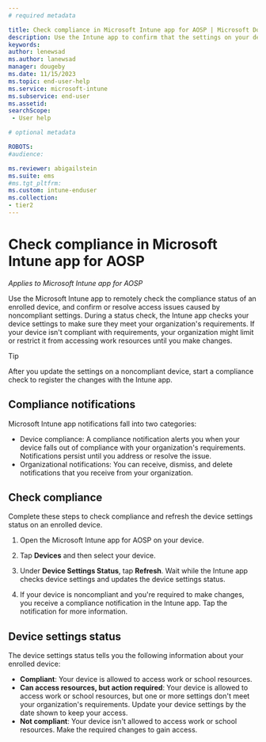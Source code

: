 ```yaml
---
# required metadata

title: Check compliance in Microsoft Intune app for AOSP | Microsoft Docs
description: Use the Intune app to confirm that the settings on your device meet your organization's requirements. 
keywords:
author: lenewsad
ms.author: lanewsad
manager: dougeby
ms.date: 11/15/2023
ms.topic: end-user-help
ms.service: microsoft-intune
ms.subservice: end-user
ms.assetid: 
searchScope:
 - User help

# optional metadata

ROBOTS:  
#audience:

ms.reviewer: abigailstein
ms.suite: ems
#ms.tgt_pltfrm:
ms.custom: intune-enduser
ms.collection:
- tier2
---
```


# Check compliance in Microsoft Intune app for AOSP 

*Applies to Microsoft Intune app for AOSP*  

Use the Microsoft Intune app to remotely check the compliance status of an enrolled device, and confirm or resolve access issues caused by noncompliant settings. During a status check, the Intune app checks your device settings to make sure they meet your organization's requirements. If your device isn't compliant with requirements, your organization might limit or restrict it from accessing work resources until you make changes.  

>[!TIP]
> After you update the settings on a noncompliant device, start a compliance check to register the changes with the Intune app.   

## Compliance notifications  
Microsoft Intune app notifications fall into two categories: 

* Device compliance: A compliance notification alerts you when your device falls out of compliance with your organization's requirements. Notifications persist until you address or resolve the issue.  
* Organizational notifications: You can receive, dismiss, and delete notifications that you receive from your organization.  

## Check compliance  
Complete these steps to check compliance and refresh the device settings status on an enrolled device. 

1. Open the Microsoft Intune app for AOSP on your device.   

2. Tap **Devices** and then select your device.  

3. Under **Device Settings Status**, tap **Refresh**.  Wait while the Intune app checks device settings and updates the device settings status.  

4. If your device is noncompliant and you're required to make changes, you receive a compliance notification in the Intune app. Tap the notification for more information.  

## Device settings status  

The device settings status tells you the following information about your enrolled device:    
* **Compliant**: Your device is allowed to access work or school resources.  
* **Can access resources, but action required**: Your device is allowed to access work or school resources, but one or more settings don't meet your organization's requirements. Update your device settings by the date shown to keep your access.  
* **Not compliant**: Your device isn't allowed to access work or school resources. Make the required changes to gain access.  

